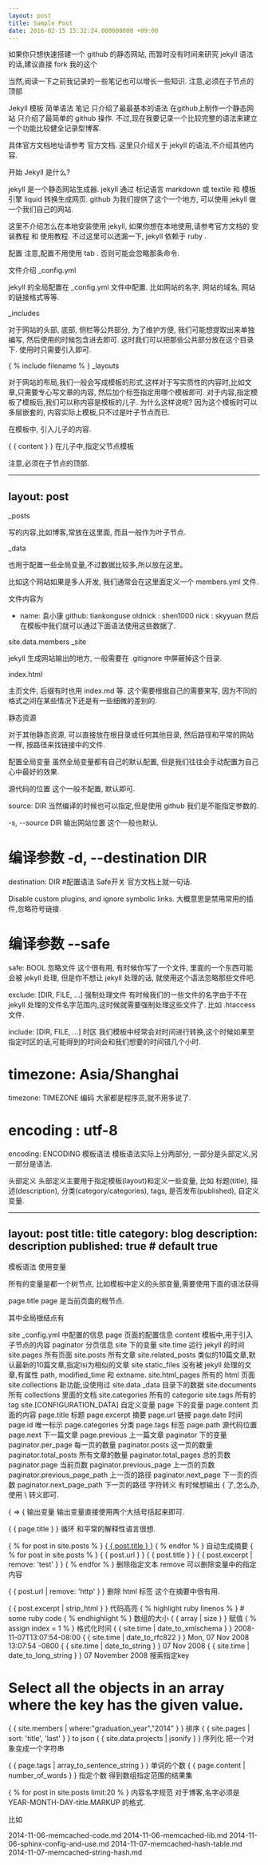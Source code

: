 ```yaml
---
layout: post
title: Sample Post
date: 2016-02-15 15:32:24.000000000 +09:00
---
```


如果你只想快速搭建一个 github 的静态网站, 而暂时没有时间来研究 jekyll 语法的话,建议直接 fork 我的这个

当然,阅读一下之前我记录的一些笔记也可以增长一些知识. 注意,必须在子节点的顶部

Jekyll 模板 简单语法 笔记 只介绍了最最基本的语法
在github上制作一个静态网站 只介绍了最简单的 github 操作.
不过,现在我要记录一个比较完整的语法来建立一个功能比较健全记录型博客.

具体官方文档地址请参考 官方文档.
这里只介绍关于 jekyll 的语法,不介绍其他内容.

开始
Jekyll 是什么?

jekyll 是一个静态网站生成器.
jekyll 通过 标记语言 markdown 或 textile 和 模板引擎 liquid 转换生成网页.
github 为我们提供了这个一个地方, 可以使用 jekyll 做一个我们自己的网站.

这里不介绍怎么在本地安装使用 jekyll, 如果你想在本地使用,请参考官方文档的 安装教程 和 使用教程.
不过这里可以透漏一下, jekyll 依赖于 ruby .

配置
注意,配置不用使用 tab . 否则可能会忽略那条命令.

文件介绍
_config.yml

jekyll 的全局配置在 _config.yml 文件中配置.
比如网站的名字, 网站的域名, 网站的链接格式等等.

_includes

对于网站的头部, 底部, 侧栏等公共部分, 为了维护方便, 我们可能想提取出来单独编写, 然后使用的时候包含进去即可.
这时我们可以把那些公共部分放在这个目录下.
使用时只需要引入即可.

{ % include filename % }
_layouts

对于网站的布局,我们一般会写成模板的形式,这样对于写实质性的内容时,比如文章,只需要专心写文章的内容, 然后加个标签指定用哪个模板即可.
对于内容,指定模板了模板后,我们可以称内容是模板的儿子.
为什么这样说呢? 因为这个模板时可以多层嵌套的, 内容实际上模板,只不过是叶子节点而已.

在模板中, 引入儿子的内容.

{ { content } }
在儿子中,指定父节点模板

注意,必须在子节点的顶部.

---
layout: post
---
_posts

写的内容,比如博客,常放在这里面, 而且一般作为叶子节点.

_data

也用于配置一些全局变量,不过数据比较多,所以放在这里。

比如这个网站如果是多人开发, 我们通常会在这里面定义一个 members.yml 文件.

文件内容为

- name: 袁小康
  github: tiankonguse
  oldnick : shen1000
  nick : skyyuan
然后在模板中我们就可以通过下面语法使用这些数据了.

site.data.members
_site

jekyll 生成网站输出的地方, 一般需要在 .gitignore 中屏蔽掉这个目录.

index.html

主页文件, 后缀有时也用 index.md 等.
这个需要根据自己的需要来写, 因为不同的格式之间在某些情况下还是有一些细微的差别的.

静态资源

对于其他静态资源, 可以直接放在根目录或任何其他目录, 然后路径和平常的网站一样, 按路径来找链接中的文件.

配置全局变量
虽然全局变量都有自己的默认配置, 但是我们往往会手动配置为自己心中最好的效果.

源代码的位置
这个一般不配置, 默认即可.

source: DIR
当然编译的时候也可以指定,但是使用 github 我们是不能指定参数的.

-s, --source DIR
输出网站位置
这个一般也默认.

# 编译参数 -d, --destination DIR
destination: DIR #配置语法
Safe开关
官方文档上就一句话.

Disable custom plugins, and ignore symbolic links.
大概意思是禁用常用的插件,忽略符号链接.

# 编译参数  --safe
safe: BOOL
忽略文件
这个很有用, 有时候你写了一个文件, 里面的一个东西可能会被 jekyll 处理, 但是你不想让 jekyll 处理的话, 就使用这个语法忽略那些文件吧.

exclude: [DIR, FILE, ...]
强制处理文件
有时候我们的一些文件的名字由于不在 jekyll 处理的文件名字范围内,这时候就需要强制处理这些文件了.
比如 .htaccess 文件.

include: [DIR, FILE, ...]
时区
我们模板中经常会对时间进行转换,这个时候如果至指定时区的话,可能得到的时间会和我们想要的时间错几个小时.

# timezone: Asia/Shanghai
timezone: TIMEZONE
编码
大家都是程序员,就不用多说了.

# encoding : utf-8
encoding: ENCODING
模板语法
模板语法实际上分两部分, 一部分是头部定义,另一部分是语法.

头部定义
头部定义主要用于指定模板(layout)和定义一些变量, 比如 标题(title), 描述(description), 分类(category/categories), tags, 是否发布(published), 自定义变量.

---
layout:     post
title:      title
category: blog
description: description
published: true # default true
---
模板语法
使用变量

所有的变量是都一个树节点, 比如模板中定义的头部变量,需要使用下面的语法获得

page.title
page 是当前页面的根节点.

其中全局根结点有

site _config.yml 中配置的信息
page 页面的配置信息
content 模板中,用于引入子节点的内容
paginator 分页信息
site 下的变量
site.time 运行 jekyll 的时间
site.pages 所有页面
site.posts 所有文章
site.related_posts 类似的10篇文章,默认最新的10篇文章,指定lsi为相似的文章
site.static_files 没有被 jekyll 处理的文章,有属性 path, modified_time 和 extname.
site.html_pages 所有的 html 页面
site.collections 新功能,没使用过
site.data _data 目录下的数据
site.documents 所有 collections 里面的文档
site.categories 所有的 categorie
site.tags 所有的 tag
site.[CONFIGURATION_DATA] 自定义变量
page 下的变量
page.content 页面的内容
page.title 标题
page.excerpt 摘要
page.url 链接
page.date 时间
page.id 唯一标示
page.categories 分类
page.tags 标签
page.path 源代码位置
page.next 下一篇文章
page.previous 上一篇文章
paginator 下的变量
paginator.per_page 每一页的数量
paginator.posts 这一页的数量
paginator.total_posts 所有文章的数量
paginator.total_pages 总的页数
paginator.page 当前页数
paginator.previous_page 上一页的页数
paginator.previous_page_path 上一页的路径
paginator.next_page 下一页的页数
paginator.next_page_path 下一页的路径
字符转义
有时候想输出 { 了,怎么办,使用 \ 转义即可.

\{ => {
输出变量
输出变量直接使用两个大括号括起来即可.

{ { page.title } }
循环
和平常的解释性语言很想.

{ % for post in site.posts % }
    <a href="{ { post.url } }">{ { post.title } }</a>
  { % endfor % }
自动生成摘要
  { % for post in site.posts % }
     { { post.url } } { { post.title } }
      { { post.excerpt | remove: 'test' } }
  { % endfor % }
删除指定文本
remove 可以删除变量中的指定内容

{ { post.url | remove: 'http' } }
删除 html 标签
这个在摘要中很有用.

{ { post.excerpt | strip_html } }
代码高亮
{ % highlight ruby linenos % }
\# some ruby code
{ % endhighlight % }
数组的大小
{ { array | size } }
赋值
{ % assign index = 1 % }
格式化时间
{ { site.time | date_to_xmlschema } } 2008-11-07T13:07:54-08:00
{ { site.time | date_to_rfc822 } } Mon, 07 Nov 2008 13:07:54 -0800
{ { site.time | date_to_string } } 07 Nov 2008
{ { site.time | date_to_long_string } } 07 November 2008
搜索指定key
# Select all the objects in an array where the key has the given value.
{ { site.members | where:"graduation_year","2014" } } 
排序
{ { site.pages | sort: 'title', 'last' } }
to json
{ { site.data.projects | jsonify } }
序列化
把一个对象变成一个字符串

{ { page.tags | array_to_sentence_string } }
单词的个数
{ { page.content | number_of_words } }
指定个数
得到数组指定范围的结果集

{ % for post in site.posts limit:20 % }
内容名字规范
对于博客,名字必须是 YEAR-MONTH-DAY-title.MARKUP 的格式.

比如

2014-11-06-memcached-code.md
2014-11-06-memcached-lib.md
2014-11-06-sphinx-config-and-use.md
2014-11-07-memcached-hash-table.md
2014-11-07-memcached-string-hash.md


